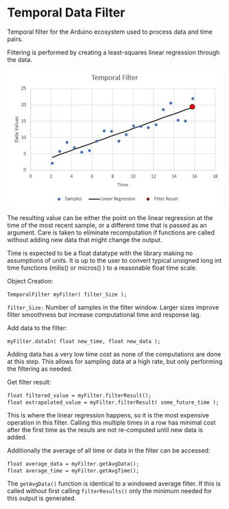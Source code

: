 Temporal Data Filter
====================

Temporal filter for the Arduino ecosystem used to process data and time pairs.

 
Filtering is performed by creating a least-squares linear regression through the data.

![illustration](Temporal_Filter_Illustration.JPG?raw=true)

The resulting value can be either the point on the linear regression at the time of the most recent sample, or a different time that is passed as an argument.  Care is taken to eliminate recomputation if functions are called without adding new data that might change the output.  

Time is expected to be a float datatype with the library making no assumptions of units.  It is up to the user to convert typical unsigned long int time functions (milis() or micros() ) to a reasonable float time scale.
   
Object Creation:
```
TemporalFilter myFilter( filter_Size );
```

`filter_Size:` Number of samples in the filter window.  Larger sizes improve filter smoothness but increase computational time and response lag.

Add data to the filter:
```
myFilter.dataIn( float new_time, float new_data );
```
Adding data has a very low time cost as none of the computations are done at this step.  This allows for sampling data at a high rate, but only performing the filtering as needed.

Get filter result:
```
float filtered_value = myFilter.filterResult();
float extrapolated_value = myFilter.filterResult( some_future_time );
```
This is where the linear regression happens, so it is the most expensive operation in this filter.  Calling this multiple times in a row has minimal cost after the first time as the resuls are not re-computed until new data is added.

Additionally the average of all time or data in the filter can be accessed:
```
float average_data = myFilter.getAvgData();
float average_time = myFilter.getAvgTime();
```
The `getAvgData()` function is identical to a windowed average filter.  If this is called without first calling `filterResults()` only the minimum needed for this output is generated.
